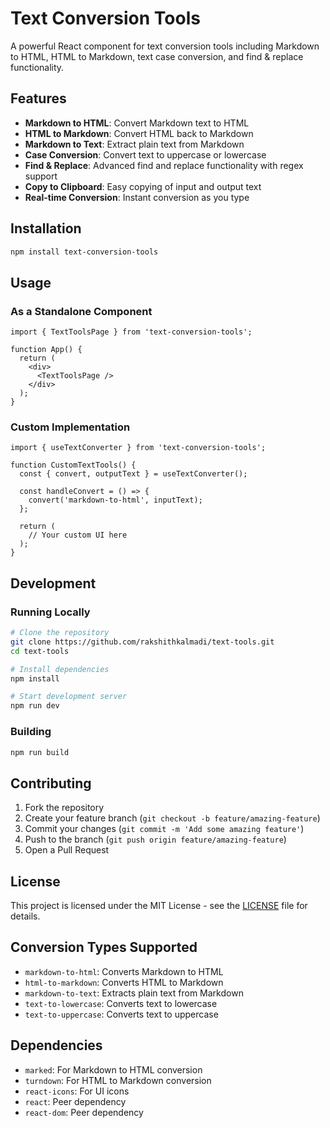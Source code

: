 # Text Conversion Tools

A powerful React component for text conversion tools including Markdown to HTML, HTML to Markdown, text case conversion, and find & replace functionality.

## Features

- **Markdown to HTML**: Convert Markdown text to HTML
- **HTML to Markdown**: Convert HTML back to Markdown
- **Markdown to Text**: Extract plain text from Markdown
- **Case Conversion**: Convert text to uppercase or lowercase
- **Find & Replace**: Advanced find and replace functionality with regex support
- **Copy to Clipboard**: Easy copying of input and output text
- **Real-time Conversion**: Instant conversion as you type

## Installation

```bash
npm install text-conversion-tools
```

## Usage

### As a Standalone Component

```tsx
import { TextToolsPage } from 'text-conversion-tools';

function App() {
  return (
    <div>
      <TextToolsPage />
    </div>
  );
}
```

### Custom Implementation

```tsx
import { useTextConverter } from 'text-conversion-tools';

function CustomTextTools() {
  const { convert, outputText } = useTextConverter();
  
  const handleConvert = () => {
    convert('markdown-to-html', inputText);
  };
  
  return (
    // Your custom UI here
  );
}
```

## Development

### Running Locally

```bash
# Clone the repository
git clone https://github.com/rakshithkalmadi/text-tools.git
cd text-tools

# Install dependencies
npm install

# Start development server
npm run dev
```

### Building

```bash
npm run build
```

## Contributing

1. Fork the repository
2. Create your feature branch (`git checkout -b feature/amazing-feature`)
3. Commit your changes (`git commit -m 'Add some amazing feature'`)
4. Push to the branch (`git push origin feature/amazing-feature`)
5. Open a Pull Request

## License

This project is licensed under the MIT License - see the [LICENSE](LICENSE) file for details.

## Conversion Types Supported

- `markdown-to-html`: Converts Markdown to HTML
- `html-to-markdown`: Converts HTML to Markdown
- `markdown-to-text`: Extracts plain text from Markdown
- `text-to-lowercase`: Converts text to lowercase
- `text-to-uppercase`: Converts text to uppercase

## Dependencies

- `marked`: For Markdown to HTML conversion
- `turndown`: For HTML to Markdown conversion
- `react-icons`: For UI icons
- `react`: Peer dependency
- `react-dom`: Peer dependency
